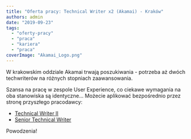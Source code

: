 ```yaml
---
title: "Oferta pracy: Technical Writer x2 (Akamai) - Kraków"
authors: admin
date: "2019-09-23"
tags:
  - "oferty-pracy"
  - "praca"
  - "kariera"
  - "praca"
coverImage: "Akamai_Logo.png"
---
```


W krakowskim oddziale Akamai trwają poszukiwania - potrzeba aż dwóch
techwriterów na różnych stopniach zaawansowania.

Szansa na pracę w zespole User Experience, co ciekawe wymagania na oba
stanowiska są identyczne... Możecie aplikować bezpośrednio przez stronę
przyszłego pracodawcy:

- [Technical Writer II](https://akamaijobs.referrals.selectminds.com/jobs/technical-writer-ii-11786)
- [Senior Technical Writer](https://akamaijobs.referrals.selectminds.com/jobs/senior-technical-writer-11932)

Powodzenia!
